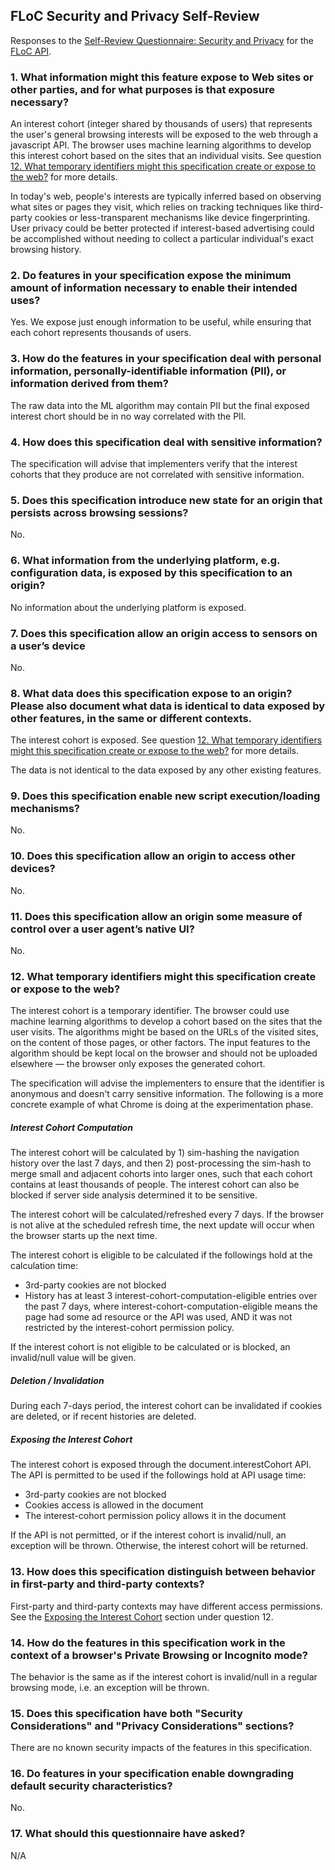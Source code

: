 ## FLoC Security and Privacy Self-Review

Responses to the [Self-Review Questionnaire: Security and Privacy](https://www.w3.org/TR/security-privacy-questionnaire/) for the [FLoC API](https://github.com/WICG/floc).

### 1. What information might this feature expose to Web sites or other parties, and for what purposes is that exposure necessary?
An interest cohort (integer shared by thousands of users) that represents the user's general browsing interests will be exposed to the web through a javascript API. The browser uses machine learning algorithms to develop this interest cohort based on the sites that an individual visits. See question [12. What temporary identifiers might this specification create or expose to the web?](https://github.com/WICG/floc/blob/master/security-and-privacy-self-review.md#12-what-temporary-identifiers-might-this-specification-create-or-expose-to-the-web) for more details.

In today's web, people's interests are typically inferred based on observing what sites or pages they visit, which relies on tracking techniques like third-party cookies or less-transparent mechanisms like device fingerprinting. User privacy could be better protected if interest-based advertising could be accomplished without needing to collect a particular individual's exact browsing history.

### 2. Do features in your specification expose the minimum amount of information necessary to enable their intended uses?
Yes. We expose just enough information to be useful, while ensuring that each cohort represents thousands of users.

### 3. How do the features in your specification deal with personal information, personally-identifiable information (PII), or information derived from them?
The raw data into the ML algorithm may contain PII but the final exposed interest chort should be in no way correlated with the PII.

### 4. How does this specification deal with sensitive information?
The specification will advise that implementers verify that the interest cohorts that they produce are not correlated with sensitive information.

### 5. Does this specification introduce new state for an origin that persists across browsing sessions?
No.

### 6. What information from the underlying platform, e.g. configuration data, is exposed by this specification to an origin?
No information about the underlying platform is exposed.

### 7. Does this specification allow an origin access to sensors on a user’s device
No.

### 8. What data does this specification expose to an origin? Please also document what data is identical to data exposed by other features, in the same or different contexts.
The interest cohort is exposed. See question [12. What temporary identifiers might this specification create or expose to the web?](https://github.com/WICG/floc/blob/master/security-and-privacy-self-review.md#12-what-temporary-identifiers-might-this-specification-create-or-expose-to-the-web) for more details.

The data is not identical to the data exposed by any other existing features.

### 9. Does this specification enable new script execution/loading mechanisms?
No.

### 10. Does this specification allow an origin to access other devices?
No.

### 11. Does this specification allow an origin some measure of control over a user agent’s native UI?
No.

### 12. What temporary identifiers might this specification create or expose to the web?
The interest cohort is a temporary identifier. The browser could use machine learning algorithms to develop a cohort based on the sites that the user visits. The algorithms might be based on the URLs of the visited sites, on the content of those pages, or other factors. The input features to the algorithm should be kept local on the browser and should not be uploaded elsewhere — the browser only exposes the generated cohort.

The specification will advise the implementers to ensure that the identifier is anonymous and doesn't carry sensitive information. The following is a more concrete example of what Chrome is doing at the experimentation phase.

##### Interest Cohort Computation
The interest cohort will be calculated by 1) sim-hashing the navigation history over the last 7 days, and then 2) post-processing the sim-hash to merge small and adjacent cohorts into larger ones, such that each cohort contains at least thousands of people. The interest cohort can also be blocked if server side analysis determined it to be sensitive.

The interest cohort will be calculated/refreshed every 7 days. If the browser is not alive at the scheduled refresh time, the next update will occur when the browser starts up the next time.

The interest cohort is eligible to be calculated if the followings hold at the calculation time:
- 3rd-party cookies are not blocked
- History has at least 3 interest-cohort-computation-eligible entries over the past 7 days, where interest-cohort-computation-eligible means the page had some ad resource or the API was used, AND it was not restricted by the interest-cohort permission policy.

If the interest cohort is not eligible to be calculated or is blocked, an invalid/null value will be given.

##### Deletion / Invalidation
During each 7-days period, the interest cohort can be invalidated if cookies are deleted, or if recent histories are deleted.

##### Exposing the Interest Cohort
The interest cohort is exposed through the document.interestCohort API. The API is permitted to be used if the followings hold at API usage time:
- 3rd-party cookies are not blocked
- Cookies access is allowed in the document
- The interest-cohort permission policy allows it in the document

If the API is not permitted, or if the interest cohort is invalid/null, an exception will be thrown. Otherwise, the interest cohort will be returned.

### 13. How does this specification distinguish between behavior in first-party and third-party contexts?
First-party and third-party contexts may have different access permissions. See the [Exposing the Interest Cohort](https://github.com/WICG/floc/blob/master/security-and-privacy-self-review.md#exposing-the-interest-cohort) section under question 12.

### 14. How do the features in this specification work in the context of a browser's Private Browsing or Incognito mode?
The behavior is the same as if the interest cohort is invalid/null in a regular browsing mode, i.e. an exception will be thrown.

### 15. Does this specification have both "Security Considerations" and "Privacy Considerations" sections?
There are no known security impacts of the features in this specification.

### 16. Do features in your specification enable downgrading default security characteristics?
No.

### 17. What should this questionnaire have asked?
N/A
